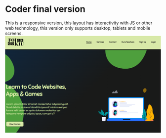 # Coder final version
This is a responsive version, this layout has interactivity with JS or other web technology, this version only supports desktop, tablets and mobile screens.
![home FokiuCode](./images/Fokiucode-sreenshot1.png)
